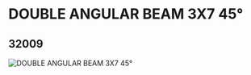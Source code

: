 # DOUBLE ANGULAR BEAM 3X7 45°
## 32009
![DOUBLE ANGULAR BEAM 3X7 45°](https://lc-www-live-s.legocdn.com/media/bricks/5/2/4111996.jpg)
